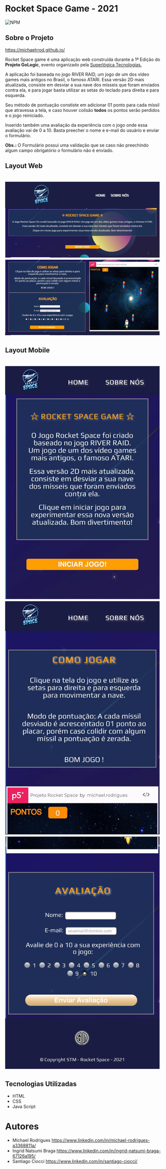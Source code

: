 # Rocket Space Game - 2021
![NPM](https://img.shields.io/badge/Rocket%20Space%20--%20Game-2021-green)

## Sobre o Projeto

https://michaelrrod.github.io/

Rocket Space game é uma aplicação web construída durante a 1ª Edição do **Projeto GoLogic**, evento organizado pela [Superlógica Tecnologias.](https://superlogica.com/ "Superlógica Tecnologias")

A aplicação foi baseada no jogo RIVER RAID, um jogo de um dos vídeo games mais antigos no Brasil, o famoso ATARI.
Essa versão 2D mais atualizada, consiste em desviar a sua nave dos mísseis que foram enviados contra ela, e para jogar basta utilizar as setas do teclado para direita e para esquerda.

Seu método de pontuação constiste em adicionar 01 ponto para cada míssil que atravessa a tela, e caso houver colisão **todos** os pontos serão perdidos e o jogo reiniciado.


Inserido também uma avaliação da experiência com o jogo onde essa avaliação vai de 0 a 10.
Basta preecher o nome e e-mail do usuário e enviar o formulário.

**Obs.:** O Formulário possui uma validação que se caso não preechindo algum campo obrigatório o formulário não é enviado.

## Layout Web
<h1>
  <img src="./imagem/web1.JPG" alt="Web 1" width="500px">
  <img src="./imagem/web2.JPG" alt="Web 1" width="500px">
</h1>

## Layout Mobile
<h1>
  <img src="./imagem/mob1.jpeg" alt="Mob 1" width="500px">
  <img src="./imagem/mob2.jpeg" alt="Mob 2" width="500px">
  <img src="./imagem/mob3.jpeg" alt="Mob 3" width="500px">
</h1>

## Tecnologias Utilizadas
- HTML
- CSS
- Java Script

# Autores

- Michael Rodrigues https://www.linkedin.com/in/michael-rodrigues-a3368811a/
- Ingrid Natsumi Braga https://www.linkedin.com/in/ingrid-natsumi-braga-67126a195/
- Santiago Ciocci https://www.linkedin.com/in/santiago-ciocci/

